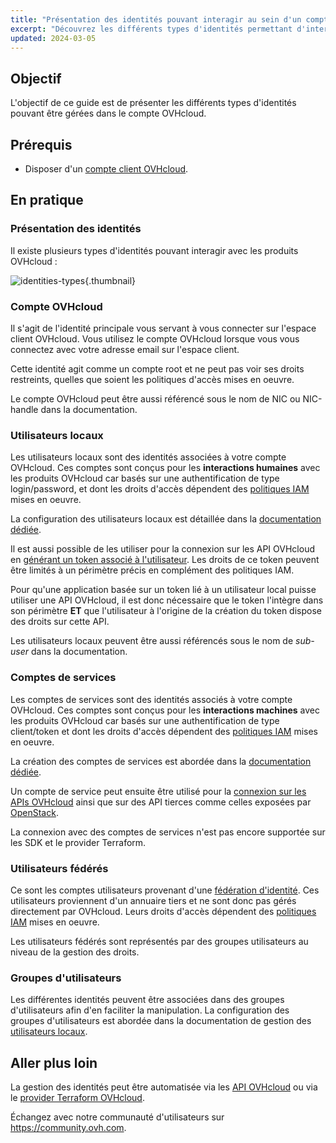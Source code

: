 ```yaml
---
title: "Présentation des identités pouvant interagir au sein d'un compte OVHcloud"
excerpt: "Découvrez les différents types d'identités permettant d'interagir avec un produit OVHcloud"
updated: 2024-03-05
---
```


## Objectif

L'objectif de ce guide est de présenter les différents types d'identités pouvant être gérées dans le compte OVHcloud.

## Prérequis

- Disposer d'un [compte client OVHcloud](ovhcloud-account-creation1.).

## En pratique

### Présentation des identités

Il existe plusieurs types d'identités pouvant interagir avec les produits OVHcloud :

![identities-types](identities_types.png){.thumbnail}

### Compte OVHcloud

Il s'agit de l'identité principale vous servant à vous connecter sur l'espace client OVHcloud. Vous utilisez le compte OVHcloud lorsque vous vous connectez avec votre adresse email sur l'espace client.

Cette identité agit comme un compte root et ne peut pas voir ses droits restreints, quelles que soient les politiques d'accès mises en oeuvre.

Le compte OVHcloud peut être aussi référencé sous le nom de NIC ou NIC-handle dans la documentation.

### Utilisateurs locaux

Les utilisateurs locaux sont des identités associées à votre compte OVHcloud. Ces comptes sont conçus pour les **interactions humaines** avec les produits OVHcloud car basés sur une authentification de type login/password, et dont les droits d'accès dépendent des [politiques IAM](iam-policy-ui1.) mises en oeuvre.

La configuration des utilisateurs locaux est détaillée dans la [documentation dédiée](ovhcloud-users-management1.).

Il est aussi possible de les utiliser pour la connexion sur les API OVHcloud en [générant un token associé à l'utilisateur](first-steps1.). Les droits de ce token peuvent être limités à un périmètre précis en complément des politiques IAM.

Pour qu'une application basée sur un token lié à un utilisateur local puisse utiliser une API OVHcloud, il est donc nécessaire que le token l'intègre dans son périmètre **ET** que l'utilisateur à l'origine de la création du token dispose des droits sur cette API.

Les utilisateurs locaux peuvent être aussi référencés sous le nom de *sub-user* dans la documentation.

### Comptes de services

Les comptes de services sont des identités associés à votre compte OVHcloud. Ces comptes sont conçus pour les **interactions machines** avec les produits OVHcloud car basés sur une authentification de type client/token et dont les droits d'accès dépendent des [politiques IAM](iam-policy-ui1.) mises en oeuvre.

La création des comptes de services est abordée dans la [documentation dédiée](manage-service-account1.).

Un compte de service peut ensuite être utilisé pour la [connexion sur les APIs OVHcloud](authenticate-api-with-service-account1.) ainsi que sur des API tierces comme celles exposées par [OpenStack](authenticate-api-openstack-with-service-account1.).

La connexion avec des comptes de services n'est pas encore supportée sur les SDK et le provider Terraform.

### Utilisateurs fédérés

Ce sont les comptes utilisateurs provenant d'une [fédération d'identité](manage-operate-user-federation1.). Ces utilisateurs proviennent d'un annuaire tiers et ne sont donc pas gérés directement par OVHcloud. Leurs droits d'accès dépendent des [politiques IAM](iam-policy-ui1.) mises en oeuvre.

Les utilisateurs fédérés sont représentés par des groupes utilisateurs au niveau de la gestion des droits.

### Groupes d'utilisateurs

Les différentes identités peuvent être associées dans des groupes d'utilisateurs afin d'en faciliter la manipulation.
La configuration des groupes d'utilisateurs est abordée dans la documentation de gestion des [utilisateurs locaux](ovhcloud-users-management1.).

## Aller plus loin

La gestion des identités peut être automatisée via les [API OVHcloud](first-steps1.) ou via le [provider Terraform OVHcloud](terraform-at-ovhcloud1.).

Échangez avec notre communauté d'utilisateurs sur <https://community.ovh.com>.
